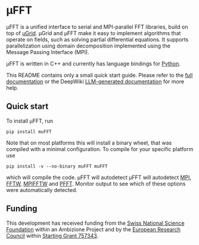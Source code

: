 # µFFT

µFFT is a unified interface to serial and MPI-parallel FFT libraries, build on
top of [µGrid](https://github.com/muSpectre/muGrid).
µGrid and µFFT make it easy to implement algorithms that operate on fields,
such as solving partial  differential equations. It supports parallelization
using domain decomposition  implemented using the Message Passing Interface (MPI).

µFFT is written in C++ and currently has language bindings for
[Python](https://www.python.org/).

This README contains only a small quick start guide. Please refer to the
[full documentation](https://muspectre.github.io/muFFT/) or the DeepWiki
[LLM-generated documentation](https://deepwiki.com/muSpectre/muFFT) for more help.

## Quick start

To install µFFT, run

    pip install muFFT

Note that on most platforms this will install a binary wheel, that was
compiled with a minimal configuration. To compile for your specific platform
use

    pip install -v --no-binary muFFT muFFT

which will compile the code. µFFT will autodetect
µFFT will autodetect
[MPI](https://www.mpi-forum.org/),
[FFTW](https://www.fftw.org/),
[MPIFFTW](https://www.fftw.org/fftw3_doc/FFTW-MPI-Installation.html)
and
[PFFT](https://github.com/mpip/pfft).
Monitor output to see which of these options were automatically detected.

## Funding

This development has received funding from the
[Swiss National Science Foundation](https://www.snf.ch/en)
within an Ambizione Project and by the
[European Research Council](https://erc.europa.eu) within
[Starting Grant 757343](https://cordis.europa.eu/project/id/757343).
